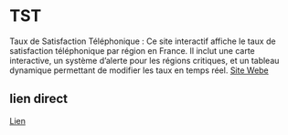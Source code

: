 # TST
Taux de Satisfaction Téléphonique : Ce site interactif affiche le taux de satisfaction téléphonique par région en France. Il inclut une carte interactive, un système d’alerte pour les régions critiques, et un tableau dynamique permettant de modifier les taux en temps réel.
[Site Webe](tst.html)

## lien direct 
[Lien](https://nearoofly.github.io/TST)
